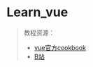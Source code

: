 # Learn_vue

> 教程资源：
> - [vue官方cookbook](https://cn.vuejs.org/v2/guide/installation.html)  
> - [B站](https://www.bilibili.com/video/av27969216?p=10)  